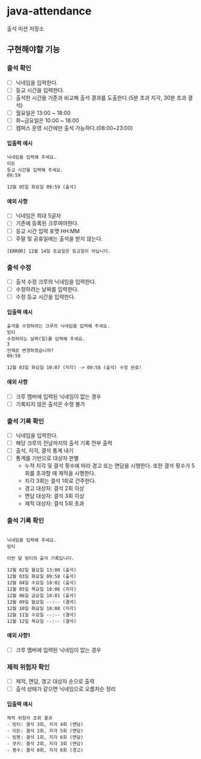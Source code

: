 # java-attendance

출석 미션 저장소

## 구현해야할 기능

### 출석 확인

- [ ] 닉네임을 입력한다.
- [ ] 등교 시간을 입력한다.
- [ ] 출석한 시간을 기준과 비교해 출석 결과를 도출한다.(5분 초과 지각, 30분 초과 결석)
- [ ] 월요일은 13:00 ~ 18:00
- [ ] 화~금요일은 10:00 ~ 18:00
- [ ] 캠퍼스 운영 시간에만 출석 가능하다.(08:00~23:00)

#### 입출력 예시

```plain
닉네임을 입력해 주세요.
이든
등교 시간을 입력해 주세요.
09:59

12월 05일 화요일 09:59 (출석)
```

#### 예외 사항

- [ ] 닉네임은 최대 5글자
- [ ] 기존에 등록된 크루여야한다.
- [ ] 등교 시간 입력 포맷 HH:MM
- [ ] 주말 및 공휴일에는 출석을 받지 않는다.

```plain
[ERROR] 12월 14일 토요일은 등교일이 아닙니다.
```

### 출석 수정

- [ ] 출석 수정 크루의 닉네임을 입력한다.
- [ ] 수정하려는 날짜를 입력한다.
- [ ] 수정 등교 시간을 입력한다.

#### 입출력 예시

```plain
출석을 수정하려는 크루의 닉네임을 입력해 주세요.
빙티
수정하려는 날짜(일)를 입력해 주세요.
3
언제로 변경하겠습니까?
09:58

12월 03일 화요일 10:07 (지각) -> 09:58 (출석) 수정 완료!
```

#### 예외 사항

- [ ] 크루 멤버에 입력된 닉네임이 없는 경우
- [ ] 기록되지 않은 출석은 수정 불가

### 출석 기록 확인

- [ ] 닉네임을 입력한다.
- [ ] 해당 크루의 전날까지의 출석 기록 전부 출력
- [ ] 출석, 지각, 결석 통계 내기
- [ ] 통계를 기반으로 대상자 판별
    - 누적 지각 및 결석 횟수에 따라 경고 또는 면담을 시행한다. 또한 결석 횟수가 5회를 초과할 때 제적을 시행한다.
    - 지각 3회는 결석 1회로 간주한다.
    - 경고 대상자: 결석 2회 이상
    - 면담 대상자: 결석 3회 이상
    - 제적 대상자: 결석 5회 초과

### 출석 기록 확인

```plain

닉네임을 입력해 주세요.
빙티

이번 달 빙티의 출석 기록입니다.

12월 02일 월요일 13:00 (출석)
12월 03일 화요일 09:58 (출석)
12월 04일 수요일 10:02 (출석)
12월 05일 목요일 10:06 (지각)
12월 06일 금요일 10:01 (출석)
12월 09일 월요일 --:-- (결석)
12월 10일 화요일 10:08 (지각)
12월 11일 수요일 --:-- (결석)
12월 12일 목요일 --:-- (결석)

```

#### 예외 사항1

- [ ] 크루 멤버에 입력된 닉네임이 없는 경우

### 제적 위험자 확인

- [ ] 제적, 면담, 경고 대상자 순으로 출력
- [ ] 출석 상태가 같으면 닉네임으로 오름차순 정리

#### 입출력 예시

```plain
제적 위험자 조회 결과
- 빙티: 결석 3회, 지각 4회 (면담)
- 이든: 결석 2회, 지각 5회 (면담)
- 빙봉: 결석 1회, 지각 6회 (면담)
- 쿠키: 결석 2회, 지각 3회 (면담)
- 짱수: 결석 0회, 지각 6회 (경고)
```